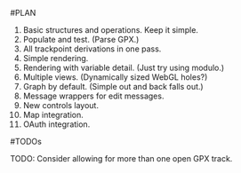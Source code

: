 #PLAN

1. Basic structures and operations. Keep it simple.
2. Populate and test. (Parse GPX.)
3. All trackpoint derivations in one pass.
3. Simple rendering.
4. Rendering with variable detail. (Just try using modulo.)
5. Multiple views. (Dynamically sized WebGL holes?)
6. Graph by default. (Simple out and back falls out.)
7. Message wrappers for edit messages.
8. New controls layout.
9. Map integration.
9. OAuth integration.

#TODOs

TODO: Consider allowing for more than one open GPX track.

